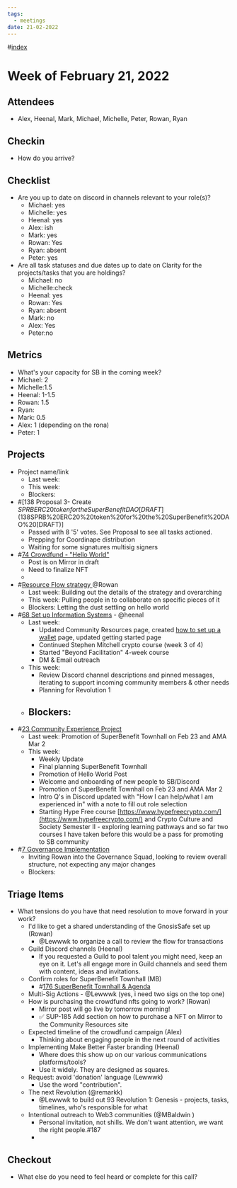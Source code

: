 ```yaml
---
tags:
  - meetings
date: 21-02-2022
---
```

#[index](notes/general-circle/old-gc-meetings/index.md) 
# Week of February 21, 2022

## Attendees
- Alex, Heenal, Mark, Michael, Michelle, Peter, Rowan, Ryan

## Checkin
- How do you arrive?

## Checklist
- Are you up to date on discord in channels relevant to your role(s)?
	- Michael: yes
	- Michelle: yes
	- Heenal: yes
	- Alex: ish
	- Mark: yes
	- Rowan: Yes
	- Ryan: absent
	- Peter: yes
- Are all task statuses and due dates up to date on Clarity for the projects/tasks that you are holdings?
	- Michael: no
	- Michelle:check
	- Heenal: yes
	- Rowan: Yes
	- Ryan: absent
	- Mark: no
	- Alex: Yes
	- Peter:no

## Metrics
- What's your capacity for SB in the coming week?
- Michael: 2
- Michelle:1.5 
- Heenal: 1-1.5
- Rowan: 1.5
- Ryan: 
- Mark: 0.5
- Alex: 1 (depending on the rona)
- Peter: 1

## Projects
- Project name/link
	- Last week:
	- This week:
	- Blockers:
- #[138 Proposal 3- Create $SPRB ERC20 token for the SuperBenefit DAO [DRAFT](138%20Proposal%203-%20Create%20$SPRB%20ERC20%20token%20for%20the%20SuperBenefit%20DAO%20[DRAFT)]
	- Passed with 8 '5' votes. See Proposal to see all tasks actioned.
	- Prepping for Coordinape distribution
	- Waiting for some signatures multisig signers
- #[74 Crowdfund - "Hello World"](74%20Crowdfund%20-%20"Hello%20World") 
	- Post is on Mirror in draft
	- Need to finalize NFT
	- 
- #[Resource Flow strategy ](Resource%20Flow%20strategy%20) @Rowan  
	- Last week: Building out the details of the strategy and overarching
	- This week: Pulling people in to collaborate on specific pieces of it
	- Blockers: Letting the dust settling on hello world
- #[68 Set up Information Systems](68%20Set%20up%20Information%20Systems) - @heenal  
	- Last week:
		- Updated Community Resources page, created [how to set up a wallet](https://www.notion.so/superbenefit/How-to-set-up-and-fund-your-web3-wallet-36ce7a6d262447e0b5a26ee21545468a) page, updated getting started page
		- Continued Stephen Mitchell crypto course (week 3 of 4)
		- Started "Beyond Facilitation" 4-week course 
		- DM & Email outreach
	- This week: 
		- Review Discord channel descriptions and pinned messages, iterating to support incoming community members & other needs
		- Planning for Revolution 1
	- Blockers:
		- 
- #[23 Community Experience Project](23%20Community%20Experience%20Project) 
	- Last week: Promotion of SuperBenefit Townhall on Feb 23 and AMA Mar 2
	- This week: 
		- Weekly Update
		- Final planning SuperBenefit Townhall
		- Promotion of Hello World Post
		- Welcome and onboarding of new people to SB/Discord 
		- Promotion of SuperBenefit Townhall on Feb 23 and AMA Mar 2
		- Intro Q's in Discord updated with "How I can help/what I am experienced in" with a note to fill out role selection
		- Starting Hype Free course [https://www.hypefreecrypto.com/](https://www.hypefreecrypto.com/)  and Crypto Culture and Society Semester II - exploring learning pathways and so far two courses I have taken before this would be a pass for promoting to SB community
- #[7 Governance Implementation](7%20Governance%20Implementation) 
	- Inviting Rowan into the Governance Squad, looking to review overall structure, not expecting any major changes
	- Blockers:

## Triage Items
- What tensions do you have that need resolution to move forward in your work?
	- I'd like to get a shared understanding of the GnosisSafe set up (Rowan)
		- @Lewwwk to organize a call to review the flow for transactions
	- Guild Discord channels (Heenal)
		- If you requested a Guild to pool talent you might need, keep an eye on it. Let's all engage more in Guild channels and seed them with content, ideas and invitations.
	- Confirm roles for SuperBenefit Townhall (MB)
		- #[176 SuperBenefit Townhall & Agenda](176%20SuperBenefit%20Townhall%20&%20Agenda) 
	- Multi-Sig Actions - @Lewwwk (yes, i need two sigs on the top one)
	- How is purchasing the crowdfund nfts going to work? (Rowan)
		- Mirror post will go live by tomorrow morning!
		- ✅ SUP-185 Add section on how to purchase a NFT on Mirror to the Community Resources site 
	- Expected timeline of the crowdfund campaign (Alex)
		- Thinking about engaging people in the next round of activities
	- Implementing Make Better Faster branding (Heenal)
		- Where does this show up on our various communications platforms/tools?
		- Use it widely. They are designed as squares. 
	- Request: avoid 'donation' language (Lewwwk)
		- Use the word "contribution".
	- The next Revolution (@remarkk)
		- @Lewwwk to build out 93 Revolution 1: Genesis - projects, tasks, timelines, who's responsible for what
	- Intentional outreach to Web3 communities (@MBaldwin )
		- Personal invitation, not shills. We don't want attention, we want the right people.#187
		- 

## Checkout
- What else do you need to feel heard or complete for this call?


